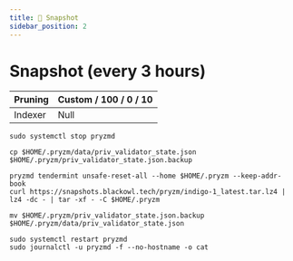 ```yaml
---
title: 📸 Snapshot
sidebar_position: 2
---
```


# Snapshot (every 3 hours)

| Pruning | Custom / 100 / 0 / 10 |
|---------|------------------|
| Indexer |       Null       |


```
sudo systemctl stop pryzmd

cp $HOME/.pryzm/data/priv_validator_state.json $HOME/.pryzm/priv_validator_state.json.backup 

pryzmd tendermint unsafe-reset-all --home $HOME/.pryzm --keep-addr-book 
curl https://snapshots.blackowl.tech/pryzm/indigo-1_latest.tar.lz4 | lz4 -dc - | tar -xf - -C $HOME/.pryzm

mv $HOME/.pryzm/priv_validator_state.json.backup $HOME/.pryzm/data/priv_validator_state.json 

sudo systemctl restart pryzmd
sudo journalctl -u pryzmd -f --no-hostname -o cat
```
